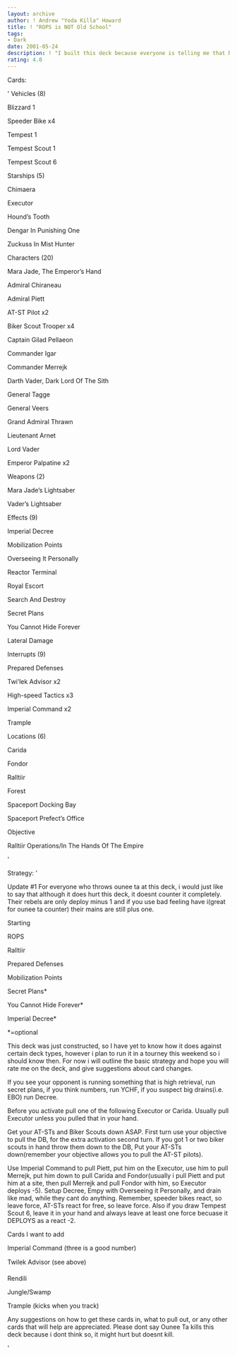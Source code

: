 ```yaml
---
layout: archive
author: ! Andrew "Yoda Killa" Howard
title: ! "ROPS is NOT Old School"
tags:
- Dark
date: 2001-05-24
description: ! "I built this deck because everyone is telling me that ROPS is old school and cant be played any more because of Ounee Ta. Unfortunately for them most people dont pack Ounee Ta so they will get bent over."
rating: 4.0
---
```

Cards: 

' 
Vehicles (8)

Blizzard 1 

Speeder Bike  x4

Tempest 1 

Tempest Scout 1 

Tempest Scout 6 


Starships (5)

Chimaera 

Executor 

Hound’s Tooth 

Dengar In Punishing One 

Zuckuss In Mist Hunter 


Characters (20)

Mara Jade, The Emperor’s Hand 

Admiral Chiraneau 

Admiral Piett 

AT-ST Pilot  x2

Biker Scout Trooper  x4

Captain Gilad Pellaeon 

Commander Igar 

Commander Merrejk 

Darth Vader, Dark Lord Of The Sith 

General Tagge 

General Veers 

Grand Admiral Thrawn 

Lieutenant Arnet 

Lord Vader 

Emperor Palpatine  x2


Weapons (2)

Mara Jade’s Lightsaber 

Vader’s Lightsaber 


Effects (9)

Imperial Decree 

Mobilization Points 

Overseeing It Personally 

Reactor Terminal 

Royal Escort 

Search And Destroy 

Secret Plans 

You Cannot Hide Forever 

Lateral Damage 


Interrupts (9)

Prepared Defenses 

Twi’lek Advisor  x2

High-speed Tactics  x3

Imperial Command  x2

Trample 


Locations (6)

Carida 

Fondor 

Ralltiir 

Forest 

Spaceport Docking Bay 

Spaceport Prefect’s Office 


Objective 

Ralltiir Operations/In The Hands Of The Empire 

'

Strategy: '

Update #1 For everyone who throws ounee ta at this deck, i would just like to say that although it does hurt this deck, it doesnt counter it completely.  Their rebels are only deploy minus 1 and if you use bad feeling have i(great for ounee ta counter) their mains are still plus one.


Starting

ROPS

Ralltiir

Prepared Defenses

Mobilization Points

Secret Plans*

You Cannot Hide Forever*

Imperial Decree*


*=optional

This deck was just constructed, so I have yet to know how it does against certain deck types, however i plan to run it in a tourney this weekend so i should know then.  For now i will outline the basic strategy and hope you will rate me on the deck, and give suggestions about card changes.


If you see your opponent is running something that is high retrieval, run secret plans, if you think numbers, run YCHF, if you suspect big drains(i.e. EBO) run Decree.


Before you activate pull one of the following Executor or Carida.  Usually pull Executor unless you pulled that in your hand.


Get your AT-STs and Biker Scouts down ASAP.  First turn use your objective to pull the DB, for the extra activation second turn.  If you got 1 or two biker scouts in hand throw them down to the DB, Put your AT-STs down(remember your objective allows you to pull the AT-ST pilots).  


Use Imperial Command to pull Piett, put him on the Executor, use him to pull Merrejk, put him down to pull Carida and Fondor(usually i pull Piett and put him at a site, then pull Merrejk and pull Fondor with him, so Executor deploys -5).  Setup Decree, Empy with Overseeing it Personally, and drain like mad, while they cant do anything.  Remember, speeder bikes react, so leave force, AT-STs react for free, so leave force.  Also if you draw Tempest Scout 6, leave it in your hand and always leave at least one force becuase it DEPLOYS as a react -2.


Cards I want to add

Imperial Command (three is a good number)

Twilek Advisor (see above)

Rendili

Jungle/Swamp

Trample (kicks when you track)


Any suggestions on how to get these cards in, what to pull out, or any other cards that will help are appreciated.  Please dont say Ounee Ta kills this deck because i dont think so, it might hurt but doesnt kill.

'